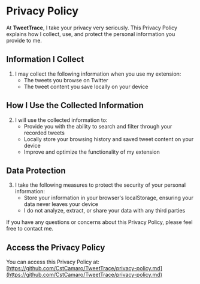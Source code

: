 # Privacy Policy  

At **TweetTrace**, I take your privacy very seriously. This Privacy Policy explains how I collect, use, and protect the personal information you provide to me.  

## Information I Collect  

1. I may collect the following information when you use my extension:  
   - The tweets you browse on Twitter  
   - The tweet content you save locally on your device  

## How I Use the Collected Information  

2. I will use the collected information to:  
   - Provide you with the ability to search and filter through your recorded tweets  
   - Locally store your browsing history and saved tweet content on your device  
   - Improve and optimize the functionality of my extension  

## Data Protection  

3. I take the following measures to protect the security of your personal information:  
   - Store your information in your browser's localStorage, ensuring your data never leaves your device  
   - I do not analyze, extract, or share your data with any third parties  

If you have any questions or concerns about this Privacy Policy, please feel free to contact me.  

## Access the Privacy Policy  

You can access this Privacy Policy at: [https://github.com/CstCamaro/TweetTrace/privacy-policy.md](https://github.com/CstCamaro/TweetTrace/privacy-policy.md)
